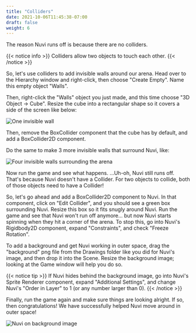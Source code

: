 ```yaml
---
title: "Colliders"
date: 2021-10-06T11:45:38-07:00
draft: false
weight: 6
---
```


The reason Nuvi runs off is because there are no colliders.

{{< notice info >}}
Colliders allow two objects to touch each other.
{{< /notice >}}

So, let's use colliders to add invisible walls around our arena. Head over to the Hierarchy window and right-click, then choose "Create Empty". Name this empty object "Walls".

Then, right-click the "Walls" object you just made, and this time choose "3D Object -> Cube". Resize the cube into a rectangular shape so it covers a side of the screen like below:

![One invisible wall](../img/5_1stWall.png)

Then, remove the BoxCollider component that the cube has by default, and add a BoxCollider2D component.

Do the same to make 3 more invisible walls that surround Nuvi, like:

![Four invisible walls surrounding the arena](../img/5_all_walls.png)

Now run the game and see what happens. ...Uh-oh, Nuvi still runs off. That's because Nuvi doesn't have a Collider. For two objects to collide, both of those objects need to have a Collider!

So, let's go ahead and add a BoxCollider2D component to Nuvi. In that component, click on "Edit Collider", and you should see a green box surrounding Nuvi. Resize this box so it fits snugly around Nuvi.
Run the game and see that Nuvi won't run off anymore... but now Nuvi starts spinning when they hit a corner of the arena. To stop this, go into Nuvi's Rigidbody2D component, expand "Constraints", and check "Freeze Rotation".

To add a background and get Nuvi working in outer space, drag the "background" png file from the Drawings folder like you did for Nuvi's image, and then drop it into the Scene. Resize the background image; looking at the Game window will help you do so.

{{< notice tip >}}
If Nuvi hides behind the background image, go into Nuvi's Sprite Renderer component, expand "Additional Settings", and change Nuvi's "Order in Layer" to 1 (or any number larger than 0).
{{< /notice >}}

Finally, run the game again and make sure things are looking alright. If so, then congratulations! We have successfully helped Nuvi move around in outer space!

![Nuvi on background image](../img/5_done.png)
